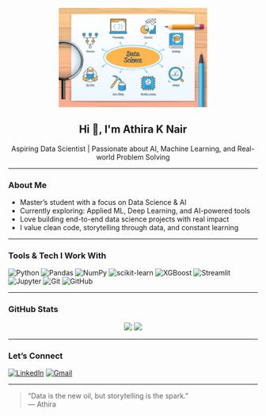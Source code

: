  <!-- 👩🏻 Personal GitHub Profile README for Athira K Nair -->

<p align="center">
  <img src="istockphoto-1412159162-612x612.jpg" width="300" />
</p>











<h2 align="center">Hi 👋, I'm Athira K Nair</h2>

<p align="center">
   Aspiring Data Scientist | Passionate about AI, Machine Learning, and Real-world Problem Solving  
</p>

---

###  About Me

-  Master’s student with a focus on Data Science & AI
-  Currently exploring: Applied ML, Deep Learning, and AI-powered tools
-  Love building end-to-end data science projects with real impact
-  I value clean code, storytelling through data, and constant learning

---

###  Tools & Tech I Work With

![Python](https://img.shields.io/badge/-Python-333?style=flat&logo=python)
![Pandas](https://img.shields.io/badge/-Pandas-150458?style=flat&logo=pandas)
![NumPy](https://img.shields.io/badge/-NumPy-013243?style=flat&logo=numpy)
![scikit-learn](https://img.shields.io/badge/-Scikit--Learn-F7931E?style=flat&logo=scikit-learn)
![XGBoost](https://img.shields.io/badge/-XGBoost-FF6600?style=flat)
![Streamlit](https://img.shields.io/badge/-Streamlit-FF4B4B?style=flat&logo=streamlit)
![Jupyter](https://img.shields.io/badge/-Jupyter-F37626?style=flat&logo=jupyter)
![Git](https://img.shields.io/badge/-Git-F05032?style=flat&logo=git)
![GitHub](https://img.shields.io/badge/-GitHub-181717?style=flat&logo=github)

---



###  GitHub Stats

<p align="center">
  <img src="https://github-readme-stats.vercel.app/api?username=athiraknair08&show_icons=true&theme=vue-dark&hide=stars" width="450"/>
  <img src="https://github-readme-stats.vercel.app/api/top-langs/?username=athiraknair08&layout=compact&theme=vue-dark" width="300"/>
</p>

---

###  Let’s Connect

[![LinkedIn](https://img.shields.io/badge/-LinkedIn-blue?style=flat-square&logo=linkedin)](https://www.linkedin.com/in/athira-krishnankutty-nair-611ab11aa)
[![Gmail](https://img.shields.io/badge/-athiraknair0826@gmail.com-D14836?style=flat-square&logo=gmail&logoColor=white)](mailto:athiraknair0826@gmail.com)

---

>  “Data is the new oil, but storytelling is the spark.”  
> — Athira

